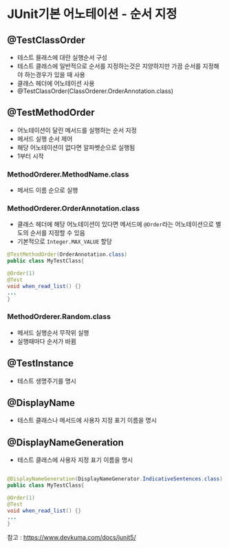 # JUnit기본 어노테이션 - 순서 지정

## @TestClassOrder
- 테스트 믈래스에 대란 실행순서 구성
- 테스트 클래스에 일반적으로 순서를 지정하는것은 지양하지만 가끔 순서를 지정해야 하는경우가 있을 때 사용
- 클래스 헤더에 어노테이션 사용
- @TestClassOrder(ClassOrderer.OrderAnnotation.class)

## @TestMethodOrder
- 어노테이션이 달린 메서드를 실행하는 순서 지정
- 메서드 실행 순서 제어
- 해당 어노테이션이 없다면 알파벳순으로 실행됨
- 1부터 시작
### MethodOrderer.MethodName.class
- 메서드 이름 순으로 실행
### MethodOrderer.OrderAnnotation.class
- 클래스 헤더에 해당 어노테이션이 있다면 메서드에 `@Order`라는 어노테이션으로 별도의 순서를 지정할 수 있음
- 기본적으로 `Integer.MAX_VALUE` 할당

```java
@TestMethodOrder(OrderAnnotation.class)
public class MyTestClass{

@Order(1)
@Test
void when_read_list() {}
...
}
```

### MethodOrderer.Random.class
- 메서드 실행순서 무작위 실행
- 실행때마다 순서가 바뀜


## @TestInstance
- 테스트 생명주기를 명시
## @DisplayName
- 테스트 클래스나 메서드에 사용자 지정 표기 이름을 명시
## @DisplayNameGeneration
- 테스트 클래스에 사용자 지정 표기 이름을 명시
```java

@DisplayNameGeneration(DisplayNameGenerator.IndicativeSentences.class)
public class MyTestClass{

@Order(1)
@Test
void when_read_list() {}
...
}
```




참고 : https://www.devkuma.com/docs/junit5/